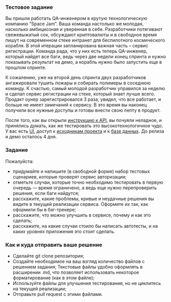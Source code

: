 ### Тестовое задание 

Вы пришли работать QA-инженером в крутую технологическую компанию “Space Jam”. Ваша команда настолько же молодая, насколько амбициозная и уверенная в себе. Разработчики потягивают свежевыжатый сок, обсуждают криптовалюты и в свободное время пишут на современном стеке интранет для беспилотного космического корабля. В этой итерации запланирована важная часть – сервис регистрации. Команда рада, что у них есть теперь QA-инженер, который найдет все баги, ведь через две недели конец спринта и нужно показывать результат на демо, а корабль нужно было запустить еще в прошлом спринте.


К сожалению, уже на второй день спринта двух разработчиков ангажировали тушить пожары и собирать полимеры в соседнюю команду. К счастью, самый молодой разработчик управился за неделю и сделал сервис регистрации на стеке, который знает лучше всего. Продакт оунер зарегистрировался 3 раза, увидел, что все работает, и больше не имеет замечаний к сервису. В это время вы наконец получили все нужные доступы и готовы внести свою лепту в продукт.

 
После того, как вы открыли [инструкцию к API](API.md), вы почуяли неладное, и принялись думать, как же тестировать это высокотехнологичное чудо. У вас есть [UI](ui.png), доступ к [исходникам проекта](backend.php) и к [базе данных](db.sql). До релиза и демо осталось 4 дня.

### Задание
Пожалуйста:
* придумайте и напишите (в свободной форме) набор тестовых сценариев, которые проверят сервис авторизации;
* отметьте случаи, которые точно необходимо тестировать в первую очередь — время ограничено, а ведь еще нужно перепроверить решения, если баги найдутся;
* расскажите, какие проблемы, кривые и неудачные решения вы видите в текущей реализации сервиса. Оформите их так, как оформили бы в баг-трекере;
* расскажите, что можно улучшить в сервисе, почему и как это сделать;
* расскажите, на какие случаи стоило бы написать автотесты, и на каких уровнях приложения это стоит сделать.

### Как и куда отправить ваше решение
* Сделайте git clone репозитория;
* Создайте необходимое на ваш взгляд количество файлов с решением задания; Текстовые файлы удобно оформлять в расширении .md, что позволяет использовать некоторое форматирование (как в этом файле);
* Используйте файлы для улучшения тестирования, но не циклитесь на текущей реализации;
* Отправьте pull request с этими файлами.
